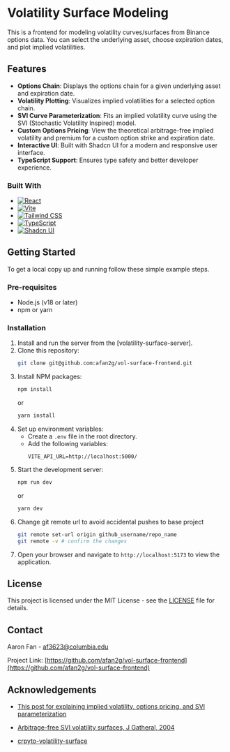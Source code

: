 # Volatility Surface Modeling

This is a frontend for modeling volatility curves/surfaces from Binance options data. You can select the underlying asset, choose expiration dates, and plot implied volatilities. 


## Features

- **Options Chain**: Displays the options chain for a given underlying asset and expiration date.
- **Volatility Plotting**: Visualizes implied volatilities for a selected option chain.
- **SVI Curve Parameterization**: Fits an implied volatility curve using the SVI (Stochastic Volatility Inspired) model.
- **Custom Options Pricing**: View the theoretical arbitrage-free implied volatility and premium for a custom option strike and expiration date.
- **Interactive UI**: Built with Shadcn UI for a modern and responsive user interface.
- **TypeScript Support**: Ensures type safety and better developer experience.


### Built With

* [![React][React.js]][React-url]
* [![Vite][Vite.js]][Vite-url]
* [![Tailwind CSS][TailwindCSS]][TailwindCSS-url]
* [![TypeScript][TypeScript]][TypeScript-url]
* [![Shadcn UI][ShadcnUI]][ShadcnUI-url]

## Getting Started

To get a local copy up and running follow these simple example steps.

### Pre-requisites

- Node.js (v18 or later)
- npm or yarn

### Installation

1. Install and run the server from the [volatility-surface-server].
2. Clone this repository:
   ```bash
   git clone git@github.com:afan2g/vol-surface-frontend.git
    ```
3. Install NPM packages:
   ```bash
   npm install
   ```
   or
   ```bash
   yarn install
   ```
4. Set up environment variables:
   - Create a `.env` file in the root directory.
   - Add the following variables:
     ```
     VITE_API_URL=http://localhost:5000/
     ```
5. Start the development server:
   ```bash
   npm run dev
   ```
   or
   ```bash
   yarn dev
   ```
6. Change git remote url to avoid accidental pushes to base project
   ```sh
   git remote set-url origin github_username/repo_name
   git remote -v # confirm the changes
   ```
7. Open your browser and navigate to `http://localhost:5173` to view the application.


## License
This project is licensed under the MIT License - see the [LICENSE](LICENSE) file for details.

## Contact
Aaron Fan - af3623@columbia.edu

Project Link: [https://github.com/afan2g/vol-surface-frontend](https://github.com/afan2g/vol-surface-frontend)

## Acknowledgements
- [This post for explaining implied volatility, options pricing, and SVI parameterization](https://quant.stackexchange.com/questions/76366/option-pricing-for-illiquid-case)

- [Arbitrage-free SVI volatility surfaces, J Gatheral, 2004](https://mfe.baruch.cuny.edu/wp-content/uploads/2013/01/OsakaSVI2012.pdf)

- [crpyto-volatility-surface](https://github.com/joshuapjacob/crypto-volatility-surface)



[React.js]: https://img.shields.io/badge/React-20232A?style=for-the-badge&logo=react&logoColor=61DAFB
[React-url]: https://reactjs.org/
[Vite.js]: https://img.shields.io/badge/Vite-646CFF?style=for-the-badge&logo=vite&logoColor=white
[Vite-url]: https://vitejs.dev/
[TailwindCSS]: https://img.shields.io/badge/Tailwind_CSS-06B6D4?style=for-the-badge&logo=tailwind-css&logoColor=white
[TailwindCSS-url]: https://tailwindcss.com/
[TypeScript]: https://img.shields.io/badge/TypeScript-3178C6?style=for-the-badge&logo=typescript&logoColor=white
[TypeScript-url]: https://www.typescriptlang.org/
[ShadcnUI]: https://img.shields.io/badge/Shadcn_UI-000000?style=for-the-badge&logo=shadcn&logoColor=white
[ShadcnUI-url]: https://ui.shadcn.com/

